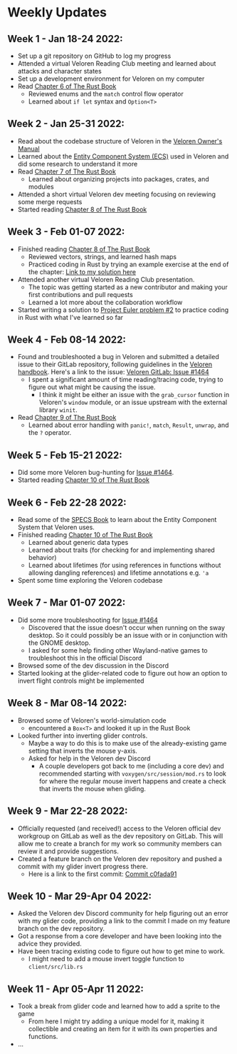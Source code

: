 # Weekly Updates

## Week 1 - Jan 18-24 2022:
* Set up a git repository on GitHub to log my progress
* Attended a virtual Veloren Reading Club meeting and learned about attacks and character states
* Set up a development environment for Veloren on my computer
* Read [Chapter 6 of The Rust Book](https://doc.rust-lang.org/stable/book/ch06-00-enums.html "Chapter 6 - The Rust Programming Language")
	* Reviewed enums and the `match` control flow operator
	* Learned about `if let` syntax and `Option<T>`

## Week 2 - Jan 25-31 2022:
* Read about the codebase structure of Veloren in the [Veloren Owner's Manual](https://book.veloren.net/contributors/index.html "Veloren Owner's Manual - For Contributors")
* Learned about the [Entity Component System (ECS)](https://book.veloren.net/contributors/developers/ecs.html "Veloren Owner's Manual - ECS") used in Veloren and did some research to understand it more
* Read [Chapter 7 of The Rust Book](https://doc.rust-lang.org/stable/book/ch07-00-managing-growing-projects-with-packages-crates-and-modules.html "Chapter 7 - The Rust Programming Language")
	* Learned about organizing projects into packages, crates, and modules
* Attended a short virtual Veloren dev meeting focusing on reviewing some merge requests
* Started reading [Chapter 8 of The Rust Book](https://doc.rust-lang.org/stable/book/ch08-00-common-collections.html "Chapter 8 - The Rust Programming Language")

## Week 3 - Feb 01-07 2022:
* Finished reading [Chapter 8 of The Rust Book](https://doc.rust-lang.org/stable/book/ch08-00-common-collections.html "Chapter 8 - The Rust Programming Language")
	* Reviewed vectors, strings, and learned hash maps
	* Practiced coding in Rust by trying an example exercise at the end of the chapter: [Link to my solution here](./code/vector_stats_exercise/src/main.rs "vector_stats_exercise")
* Attended another virtual Veloren Reading Club presentation. 
	* The topic was getting started as a new contributor and making your first contributions and pull requests
	* Learned a lot more about the collaboration workflow
* Started writing a solution to [Project Euler problem #2](https://projecteuler.net/problem=2 "Project Euler - #2") to practice coding in Rust with what I've learned so far

## Week 4 - Feb 08-14 2022:
* Found and troubleshooted a bug in Veloren and submitted a detailed issue to their GitLab repository, following guidelines in the [Veloren handbook](https://book.veloren.net/players/reporting-bugs.html?highlight=issue#reporting-bugs "Veloren Owner's Manual - Reporting Bugs"). Here's a link to the issue: [Veloren GitLab: Issue #1464](https://gitlab.com/veloren/veloren/-/issues/1464 "Issue #1464")
	* I spent a significant amount of time reading/tracing code, trying to figure out what might be causing the issue.
		- I think it might be either an issue with the `grab_cursor` function in Veloren's `window` module, or an issue upstream with the external library `winit`.
* Read [Chapter 9 of The Rust Book](https://doc.rust-lang.org/stable/book/ch09-00-error-handling.html "Chapter 9 - The Rust Programming Language")
	* Learned about error handling with `panic!`, `match`, `Result`, `unwrap`, and the `?` operator.

## Week 5 - Feb 15-21 2022:
* Did some more Veloren bug-hunting for [Issue #1464](https://gitlab.com/veloren/veloren/-/issues/1464 "Issue #1464").
* Started reading [Chapter 10 of The Rust Book](https://doc.rust-lang.org/stable/book/ch10-00-generics.html "Chapter 10 - The Rust Programming Language")

## Week 6 - Feb 22-28 2022:
* Read some of the [SPECS Book](https://specs.amethyst.rs/docs/tutorials/01_intro.html "SPECS Documentation") to learn about the Entity Component System that Veloren uses.
* Finished reading [Chapter 10 of The Rust Book](https://doc.rust-lang.org/stable/book/ch10-00-generics.html "Chapter 10 - The Rust Programming Language")
	- Learned about generic data types
	- Learned about traits (for checking for and implementing shared behavior)
	- Learned about lifetimes (for using references in functions without allowing dangling references) and lifetime annotations e.g. `'a`
* Spent some time exploring the Veloren codebase

## Week 7 - Mar 01-07 2022:
* Did some more troubleshooting for [Issue #1464](https://gitlab.com/veloren/veloren/-/issues/1464 "Issue #1464")
	- Discovered that the issue doesn't occur when running on the sway desktop. So it could possibly be an issue with or in conjunction with the GNOME desktop.
	- I asked for some help finding other Wayland-native games to troubleshoot this in the official Discord
* Browsed some of the dev discussion in the Discord
* Started looking at the glider-related code to figure out how an option to invert flight controls might be implemented

## Week 8 - Mar 08-14 2022:
* Browsed some of Veloren's world-simulation code
	- encountered a `Box<T>` and looked it up in the Rust Book
* Looked further into inverting glider controls.
	- Maybe a way to do this is to make use of the already-existing game setting that inverts the mouse y-axis. 
	- Asked for help in the Veloren dev Discord
		+ A couple developers got back to me (including a core dev) and recommended starting with `voxygen/src/session/mod.rs` to look for where the regular mouse invert happens and create a check that inverts the mouse when gliding.
		
## Week 9 - Mar 22-28 2022:
* Officially requested (and received!) access to the Veloren official dev workgroup on GitLab as well as the dev repository on GitLab. This will allow me to create a branch for my work so community members can review it and provide suggestions.
* Created a feature branch on the Veloren dev repository and pushed a commit with my glider invert progress there.
	- Here is a link to the first commit: [Commit c0fada91](https://gitlab.com/veloren/dev/veloren/-/commit/c0fada9174cd1ae1724c12ceaeeacfb9d20f9a7d?view=inline "GitLab - Experimenting with glider y-axis invert (Commit c0fada91)")

## Week 10 - Mar 29-Apr 04 2022:
* Asked the Veloren dev Discord community for help figuring out an error with my glider code, providing a link to the commit I made on my feature branch on the dev repository.
* Got a response from a core developer and have been looking into the advice they provided.
* Have been tracing existing code to figure out how to get mine to work.
	- I might need to add a mouse invert toggle function to `client/src/lib.rs`

## Week 11 - Apr 05-Apr 11 2022:
* Took a break from glider code and learned how to add a sprite to the game
    - From here I might try adding a unique model for it, making it collectible and creating an item for it with its own properties and functions.
* ...
